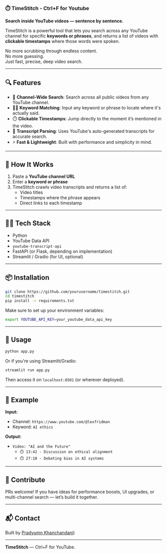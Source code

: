 
### ⏱️ TimeStitch - Ctrl+F for Youtube
**Search inside YouTube videos — sentence by sentence.**

TimeStitch is a powerful tool that lets you search across any YouTube channel for specific **keywords or phrases**, and returns a list of videos with **clickable timestamps** where those words were spoken.

No more scrubbing through endless content.  
No more guessing.  
Just fast, precise, deep video search.

---

## 🔍 Features

- 🎯 **Channel-Wide Search**: Search across all public videos from any YouTube channel.  
- 🕵️‍♂️ **Keyword Matching**: Input any keyword or phrase to locate where it's actually said.  
- ⏱️ **Clickable Timestamps**: Jump directly to the moment it’s mentioned in the video.  
- 📜 **Transcript Parsing**: Uses YouTube's auto-generated transcripts for accurate search.  
- ⚡ **Fast & Lightweight**: Built with performance and simplicity in mind.

---

## 🚀 How It Works

1. Paste a **YouTube channel URL**  
2. Enter a **keyword or phrase**  
3. TimeStitch crawls video transcripts and returns a list of:
   - Video titles
   - Timestamps where the phrase appears
   - Direct links to each timestamp

---

## 🧑‍💻 Tech Stack

- Python  
- YouTube Data API  
- `youtube-transcript-api`  
- FastAPI (or Flask, depending on implementation)  
- Streamlit / Gradio (for UI, optional)  

---

## 📦 Installation

```bash
git clone https://github.com/yourusername/timestitch.git
cd timestitch
pip install -r requirements.txt
```

Make sure to set up your environment variables:

```bash
export YOUTUBE_API_KEY=your_youtube_data_api_key
```

---

## 🧪 Usage

```bash
python app.py
```

Or if you're using Streamlit/Gradio:

```bash
streamlit run app.py
```

Then access it on `localhost:8501` (or wherever deployed).

---

## 📌 Example

**Input:**  
- Channel: `https://www.youtube.com/@lexfridman`  
- Keyword: `AI ethics`

**Output:**  
- `Video: "AI and the Future"`  
  - `⏱️ 13:42 - Discussion on ethical alignment`  
  - `⏱️ 27:10 - Debating bias in AI systems`

---

## 🙌 Contribute

PRs welcome! If you have ideas for performance boosts, UI upgrades, or multi-channel search — let’s build it together.

---

## 📬 Contact

Built by [Pradyumn Khanchandani](https://www.linkedin.com/in/pradyumn-khanchandani/))  

---

**TimeStitch** — Ctrl+F for YouTube.

